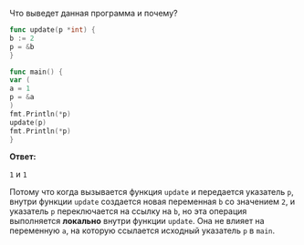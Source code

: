 Что выведет данная программа и почему?
```go
func update(p *int) {
b := 2
p = &b
}

func main() {
var (
a = 1
p = &a
)
fmt.Println(*p)
update(p)
fmt.Println(*p)
}
```

**Ответ:**

`1` и `1`

Потому что когда вызывается функция `update` и передается указатель `p`, 
внутри функции `update` создается новая переменная `b` со значением `2`, и указатель `p` переключается на ссылку на `b`, 
но эта операция выполняется **локально** внутри функции `update`. 
Она не влияет на переменную `a`, на которую ссылается исходный указатель `p` в `main`.


